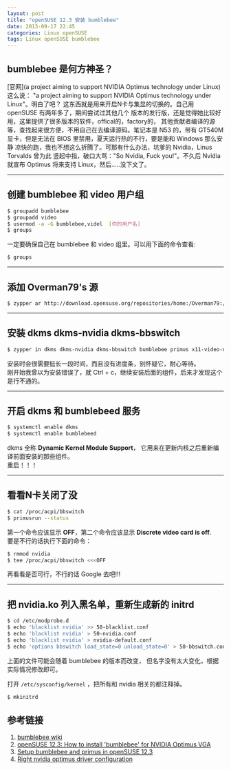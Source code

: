 ```yaml
---
layout: post
title: "openSUSE 12.3 安装 bumblebee"
date: 2013-09-17 22:45
categories: Linux openSUSE
tags: Linux openSUSE bumblebee
---
```


## bumblebee 是何方神圣？

[官网](a project aiming to support NVIDIA Optimus technology under Linux) 这么说：
"a project aiming to support NVIDIA Optimus technology under Linux"。明白了吧？
这东西就是用来开启N卡与集显的切换的。自己用 openSUSE 有两年多了，期间尝试过其他几个
版本的发行版，还是觉得她比较好用，这里提供了很多版本的软件，offical的，factory的，
其他贡献者编译的源等，查找起来很方便，不用自己在去编译源码。笔记本是 N53 的，带有
GT540M 显卡，但是无法在 BIOS 里禁用，夏天运行热的不行，要是能和 Windows 那么安静
凉快的跑，我也不想这么折腾了。可那有什么办法，坑爹的 Nvidia，Linus Torvalds 曾为此
竖起中指，破口大骂："So Nvidia, Fuck you!"。不久后 Nvidia 就宣布 Optimus 将来支持
Linux，然后.....没下文了。


-----

## 创建 bumblebee 和 video 用户组

```bash
$ groupadd bumblebee
$ groupadd video
$ usermod -a -G bumblebee,videl  [你的用户名]
$ groups
```
一定要确保自己在 bumblebee 和 video 组里。可以用下面的命令查看:    
```bash
$ groups
```

----------

## 添加 Overman79's 源 ##

```bash
$ zypper ar http://download.opensuse.org/repositories/home:/Overman79:/Laptop/openSUSE_12.3/ Overman79
```

---------

## 安装 dkms dkms-nvidia  dkms-bbswitch ##

```bash
$ zypper in dkms dkms-nvidia dkms-bbswitch bumblebee primus x11-video-nvidia
```

安装时会很需要挺长一段时间，而且没有进度条，别怀疑它，耐心等待。    
刚开始我曾以为安装错误了，就 Ctrl + c，继续安装后面的组件，后来才发现这个是行不通的。

------

## 开启 dkms 和 bumblebeed 服务 ##

```bash
$ systemctl enable dkms
$ systemctl enable bumblebeed
```

dkms 全称 **Dynamic Kernel Module Support**，
它用来在更新内核之后重新编译前面安装的那些组件。   
重启！！！

-------

## 看看N卡关闭了没 ##

```bash
$ cat /proc/acpi/bbswitch
$ primusrun --status
```

第一个命令应该显示 **OFF**，第二个命令应该显示 **Discrete video card is off**.   
要是不行的话执行下面的命令：    

```bash
$ rmmod nvidia
$ tee /proc/acpi/bbswitch <<<OFF
```

再看看是否可行，不行的话 Google 去吧!!!

-----

## 把 nvidia.ko 列入黑名单，重新生成新的 initrd ##

```bash
$ cd /etc/modprobe.d
$ echo 'blacklist nvidia' >> 50-blacklist.conf
$ echo 'blacklist nvidia' > 50-nvidia.conf
$ echo 'blacklist nvidia' > nvidia-default.conf
$ echo 'options bbswitch load_state=0 unload_state=0' > 50-bbswitch.conf
```

上面的文件可能会随着 bumblebee 的版本而改变，
但名字没有太大变化，根据实际情况修改即可。

打开 ``/etc/sysconfig/kernel`` ，把所有和 nvidia 相关的都注释掉。


```bash
$ mkinitrd
```

## 参考链接

1. [bumblebee wiki](https://github.com/Bumblebee-Project/Bumblebee/wiki)
2. [openSUSE 12.3: How to install 'bumblebee' for NVIDIA Optimus VGA](http://smithfarm-thebrain.blogspot.cz/2013/03/opensuse-123-how-to-install-bumblebee.html)
3. [Setup bumblebee and primus in openSUSE 12.3](http://forums.opensuse.org/english/get-technical-help-here/hardware/484188-setup-bumblebee-primus-opensuse-12-3-a.html)
4. [Right nvidia optimus driver configuration](http://forums.opensuse.org/english/get-technical-help-here/64-bit/479942-right-nvidia-optimus-driver-configuration.html)
